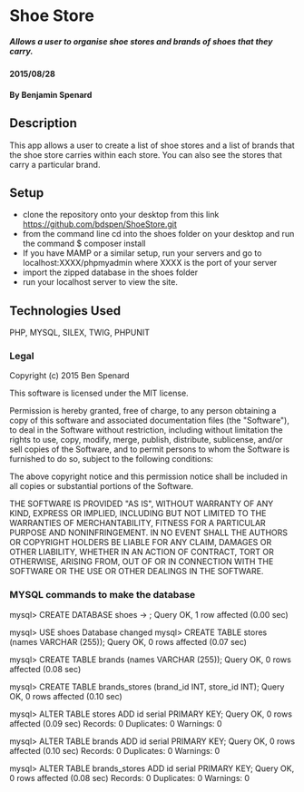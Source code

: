 
# Shoe Store

##### Allows a user to organise shoe stores and brands of shoes that they carry.
#### 2015/08/28

#### By Benjamin Spenard

## Description

This app allows a user to create a list of shoe stores and a list of brands that
the shoe store carries within each store. You can also see the stores that carry
a particular brand.

## Setup

* clone the repository onto your desktop from this link  https://github.com/bdspen/ShoeStore.git
* from the command line cd into the shoes folder on your desktop and run the
command $ composer install
* If you have MAMP or a similar setup, run your servers and go to
localhost:XXXX/phpmyadmin where XXXX is the port of your server
* import the zipped database in the shoes folder
* run your localhost server to view the site.

## Technologies Used

PHP, MYSQL, SILEX, TWIG, PHPUNIT

### Legal


Copyright (c) 2015 Ben Spenard

This software is licensed under the MIT license.

Permission is hereby granted, free of charge, to any person obtaining a copy
of this software and associated documentation files (the "Software"), to deal
in the Software without restriction, including without limitation the rights
to use, copy, modify, merge, publish, distribute, sublicense, and/or sell
copies of the Software, and to permit persons to whom the Software is
furnished to do so, subject to the following conditions:

The above copyright notice and this permission notice shall be included in
all copies or substantial portions of the Software.

THE SOFTWARE IS PROVIDED "AS IS", WITHOUT WARRANTY OF ANY KIND, EXPRESS OR
IMPLIED, INCLUDING BUT NOT LIMITED TO THE WARRANTIES OF MERCHANTABILITY,
FITNESS FOR A PARTICULAR PURPOSE AND NONINFRINGEMENT. IN NO EVENT SHALL THE
AUTHORS OR COPYRIGHT HOLDERS BE LIABLE FOR ANY CLAIM, DAMAGES OR OTHER
LIABILITY, WHETHER IN AN ACTION OF CONTRACT, TORT OR OTHERWISE, ARISING FROM,
OUT OF OR IN CONNECTION WITH THE SOFTWARE OR THE USE OR OTHER DEALINGS IN
THE SOFTWARE.

### MYSQL commands to make the database

mysql> CREATE DATABASE shoes
    -> ;
Query OK, 1 row affected (0.00 sec)

mysql> USE shoes
Database changed
mysql> CREATE TABLE stores (names VARCHAR (255));
Query OK, 0 rows affected (0.07 sec)

mysql> CREATE TABLE brands (names VARCHAR (255));
Query OK, 0 rows affected (0.08 sec)

mysql> CREATE TABLE brands_stores (brand_id INT, store_id INT);
Query OK, 0 rows affected (0.10 sec)

mysql> ALTER TABLE stores ADD id serial PRIMARY KEY;
Query OK, 0 rows affected (0.09 sec)
Records: 0  Duplicates: 0  Warnings: 0

mysql> ALTER TABLE brands ADD id serial PRIMARY KEY;
Query OK, 0 rows affected (0.10 sec)
Records: 0  Duplicates: 0  Warnings: 0

mysql> ALTER TABLE brands_stores ADD id serial PRIMARY KEY;
Query OK, 0 rows affected (0.08 sec)
Records: 0  Duplicates: 0  Warnings: 0
